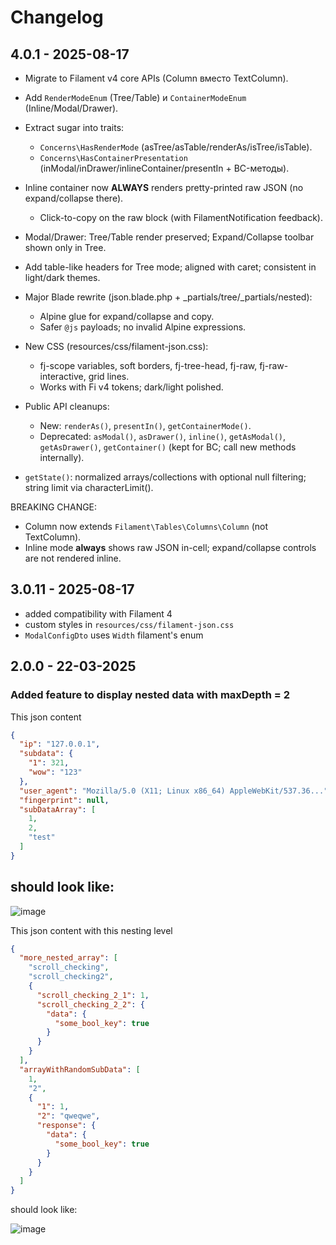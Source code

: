 # Changelog

## 4.0.1 - 2025-08-17

- Migrate to Filament v4 core APIs (Column вместо TextColumn).
- Add `RenderModeEnum` (Tree/Table) и `ContainerModeEnum` (Inline/Modal/Drawer).
- Extract sugar into traits:
  - `Concerns\HasRenderMode` (asTree/asTable/renderAs/isTree/isTable).
  - `Concerns\HasContainerPresentation` (inModal/inDrawer/inlineContainer/presentIn + BC-методы).
  
- Inline container now **ALWAYS** renders pretty-printed raw JSON (no expand/collapse there).
  - Click-to-copy on the raw block (with FilamentNotification feedback).
  
- Modal/Drawer: Tree/Table render preserved; Expand/Collapse toolbar shown only in Tree.
- Add table-like headers for Tree mode; aligned with caret; consistent in light/dark themes.
- Major Blade rewrite (json.blade.php + _partials/tree/_partials/nested):
  - Alpine glue for expand/collapse and copy.
  - Safer `@js` payloads; no invalid Alpine expressions.
  
- New CSS (resources/css/filament-json.css):
  - fj-scope variables, soft borders, fj-tree-head, fj-raw, fj-raw-interactive, grid lines.
  - Works with Fi v4 tokens; dark/light polished.
  
- Public API cleanups:
  - New: `renderAs()`, `presentIn()`, `getContainerMode()`.
  - Deprecated: `asModal()`, `asDrawer()`, `inline()`, `getAsModal()`, `getAsDrawer()`, `getContainer()`
    (kept for BC; call new methods internally).
  
- `getState()`: normalized arrays/collections with optional null filtering; string limit via characterLimit().

BREAKING CHANGE:

- Column now extends `Filament\Tables\Columns\Column` (not TextColumn).
- Inline mode **always** shows raw JSON in-cell; expand/collapse controls are not rendered inline.

## 3.0.11 - 2025-08-17

- added compatibility with Filament 4
- custom styles in `resources/css/filament-json.css`
- `ModalConfigDto` uses `Width` filament's enum

## 2.0.0 - 22-03-2025

### Added feature to display nested data with maxDepth = 2

This json content

```json
{
  "ip": "127.0.0.1",
  "subdata": {
    "1": 321,
    "wow": "123"
  },
  "user_agent": "Mozilla/5.0 (X11; Linux x86_64) AppleWebKit/537.36...",
  "fingerprint": null,
  "subDataArray": [
    1,
    2,
    "test"
  ]
}


```
## should look like:

![image](./assets/releases/original.webp)

This json content with this nesting level

```json
{
  "more_nested_array": [
    "scroll_checking",
    "scroll_checking2",
    {
      "scroll_checking_2_1": 1,
      "scroll_checking_2_2": {
        "data": {
          "some_bool_key": true
        }
      }
    }
  ],
  "arrayWithRandomSubData": [
    1,
    "2",
    {
      "1": 1,
      "2": "qweqwe",
      "response": {
        "data": {
          "some_bool_key": true
        }
      }
    }
  ]
}


```
should look like:

![image](./assets/releases/nested.webp)
